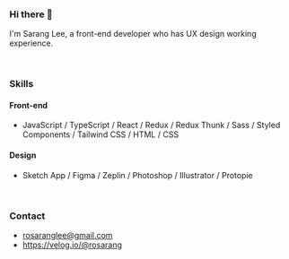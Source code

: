 ### Hi there 👋

I'm Sarang Lee, a front-end developer who has UX design working experience.

<br>

### Skills

#### Front-end
- JavaScript / TypeScript / React / Redux / Redux Thunk / Sass / Styled Components / Tailwind CSS / HTML / CSS

#### Design
- Sketch App / Figma / Zeplin / Photoshop / Illustrator / Protopie

<br>

### Contact

- rosaranglee@gmail.com
- https://velog.io/@rosarang


<!--
**rosarang/rosarang** is a ✨ _special_ ✨ repository because its `README.md` (this file) appears on your GitHub profile.

Here are some ideas to get you started:

- 🔭 I’m currently working on ...
- 🌱 I’m currently learning ...
- 👯 I’m looking to collaborate on ...
- 🤔 I’m looking for help with ...
- 💬 Ask me about ...
- 📫 How to reach me: ...
- 😄 Pronouns: ...
- ⚡ Fun fact: ...
-->
